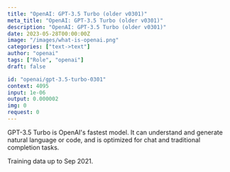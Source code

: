 ```yaml
---
title: "OpenAI: GPT-3.5 Turbo (older v0301)"
meta_title: "OpenAI: GPT-3.5 Turbo (older v0301)"
description: "OpenAI: GPT-3.5 Turbo (older v0301)"
date: 2023-05-28T00:00:00Z
image: "/images/what-is-openai.png"
categories: ["text->text"]
author: "openai"
tags: ["Role", "openai"]
draft: false

id: "openai/gpt-3.5-turbo-0301"
context: 4095
input: 1e-06
output: 0.000002
img: 0
request: 0
---
```


GPT-3.5 Turbo is OpenAI's fastest model. It can understand and generate natural language or code, and is optimized for chat and traditional completion tasks.

Training data up to Sep 2021.

